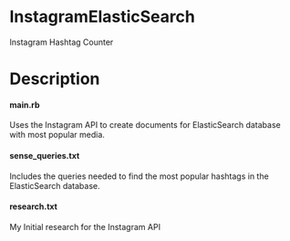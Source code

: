 # InstagramElasticSearch
Instagram Hashtag Counter

# Description

#### main.rb

Uses the Instagram API to create documents for ElasticSearch database with most popular media.

#### sense_queries.txt 

Includes the queries needed to find the most popular hashtags in the ElasticSearch database.

#### research.txt

My Initial research for the Instagram API
